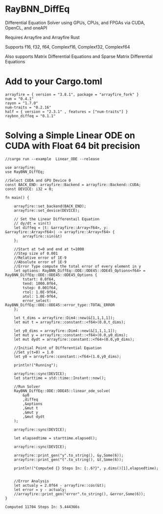 # RayBNN_DiffEq
Differential Equation Solver using GPUs, CPUs, and FPGAs via CUDA, OpenCL, and oneAPI

Requires Arrayfire and Arrayfire Rust

Supports f16, f32, f64, Complexf16, Complexf32, Complexf64

Also supports Matrix Differential Equations and Sparse Matrix Differential Equations

# Add to your Cargo.toml
```
arrayfire = { version = "3.8.1", package = "arrayfire_fork" }
num = "0.4.1"
rayon = "1.7.0"
num-traits = "0.2.16"
half = { version = "2.3.1" , features = ["num-traits"] }
raybnn_diffeq = "0.1.1"
```

# Solving a Simple Linear ODE on CUDA with Float 64 bit precision

```
//cargo run --example  Linear_ODE --release

use arrayfire;
use RayBNN_DiffEq;

//Select CUDA and GPU Device 0
const BACK_END: arrayfire::Backend = arrayfire::Backend::CUDA;
const DEVICE: i32 = 0;

fn main() {

	arrayfire::set_backend(BACK_END);
	arrayfire::set_device(DEVICE);

	// Set the Linear Differentail Equation
	// dy/dt = sin(t)
	let diffeq = |t: &arrayfire::Array<f64>, y: &arrayfire::Array<f64>| -> arrayfire::Array<f64> {
		arrayfire::sin(&t) 
	};

	//Start at t=0 and end at t=1000
	//Step size of 0.001
	//Relative error of 1E-9
	//Absolute error of 1E-9
	//Error Type compute the total error of every element in y
	let options: RayBNN_DiffEq::ODE::ODE45::ODE45_Options<f64> = RayBNN_DiffEq::ODE::ODE45::ODE45_Options {
		tstart: 0.0f64,
		tend: 1000.0f64,
		tstep: 0.001f64,
		rtol: 1.0E-9f64,
	    atol: 1.0E-9f64,
		error_select: RayBNN_DiffEq::ODE::ODE45::error_type::TOTAL_ERROR
	};

	let t_dims = arrayfire::Dim4::new(&[1,1,1,1]);
	let mut t = arrayfire::constant::<f64>(0.0,t_dims);

	let y0_dims = arrayfire::Dim4::new(&[1,1,1,1]);
	let mut y = arrayfire::constant::<f64>(0.0,y0_dims);
	let mut dydt = arrayfire::constant::<f64>(0.0,y0_dims);

	//Initial Point of Differential Equation
	//Set y(t=0) = 1.0
	let y0 = arrayfire::constant::<f64>(1.0,y0_dims);

	println!("Running");

	arrayfire::sync(DEVICE);
	let starttime = std::time::Instant::now();

	//Run Solver
	RayBNN_DiffEq::ODE::ODE45::linear_ode_solve(
		&y0
		,diffeq
		,&options
		,&mut t
		,&mut y
		,&mut dydt
	);

	arrayfire::sync(DEVICE);

	let elapsedtime = starttime.elapsed();
	
	arrayfire::sync(DEVICE);

	arrayfire::print_gen("y".to_string(), &y,Some(6));
	arrayfire::print_gen("t".to_string(), &t,Some(6));

	println!("Computed {} Steps In: {:.6?}", y.dims()[1],elapsedtime);


	//Error Analysis
	let actualy = 2.0f64 - arrayfire::cos(&t);
	let error = y - actualy;
	//arrayfire::print_gen("error".to_string(), &error,Some(6));
}
```

```
Computed 11704 Steps In: 5.444366s
```








